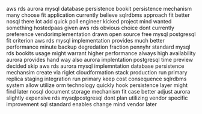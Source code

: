 aws rds aurora mysql database persistence bookit persistence mechanism many choose fit application currently believe sqlrdbms approach fit better nosql there lot add quick poll engineer kicked project mind wanted something hostedpaas given aws rds obvious choice dont currently preference vendorimplementation drawn open source free mysql postgresql fit criterion aws rds mysql implementation provides much better performance minute backup degredation fraction pennyhr standard mysql rds bookits usage might warrant higher performance always high availability aurora provides hand way also aurora implentation postgresql time preview decided skip aws rds aurora mysql implemntation database persistence mechansim create via riglet cloudformation stack production run primary replica staging integration run primary keep cost consequence sqlrdbms system allow utilize orm technology quickly hook persistence layer might find later nosql document storage mechanism fit case better adjust aurora slightly expensive rds mysqlpostgresql dont plan utilizing vendor specific improvement sql standard enables change mind vendor later